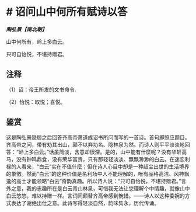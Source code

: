 # # 诏问山中何所有赋诗以答

***陶弘景【南北朝】***

山中何所有，岭上多白云。

只可自怡悦，不堪持赠君。

## 注释

（1）诏：帝王所发的文书命令.

（2）怡悦：取悦；喜悦。

## 鉴赏

 这是陶弘景隐居之后回答齐高帝萧道成诏书所问而写的一首诗。首句即照应题目。齐高帝之问，带有劝其出山，颇不以弃功名、隐林泉为然。而诗人则平平淡淡地回答：“岭上多白云。”话虽简淡，含意却很深。是的，山中能有什麼呢？没有华轩高马，没有钟鸣鼎食，没有荣华富贵，只有那轻轻淡淡、飘飘渺渺的白云。在迷恋利禄的人看来，“白云”实在不值什麼；但在诗人心目中却是一种超尘出世的生活境界的象徵。然而“白云”的这种价值是名利场中人不能理解的，唯有品格高洁、风神飘逸的高士才能领略“白云”奇韵真趣。所以诗人说：“只可自怡悦，不堪持赠君。”言外之意，我的志趣所在是白云青山林泉，可惜我无法让您理解个中情趣，就像山中白云悠悠，难以持赠一样。言词间颇替齐高帝感到惋惜。——诗人以这种委婉的方式表达了谢绝出仕之意。此诗写得轻淡自然，韵味隽永，历代传诵。
